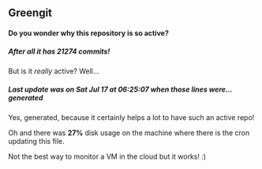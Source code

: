 ## Greengit

#### Do you wonder why this repository is so active?

##### After all it has 21274 commits!

But is it *really* active? Well...

##### Last update was on Sat Jul 17 at 06:25:07 when those lines were... generated

Yes, generated, because it certainly helps a lot to have such an active repo!

Oh and there was **27%** disk usage on the machine
where there is the cron updating this file.

Not the best way to monitor a VM in the cloud but it works! :)

